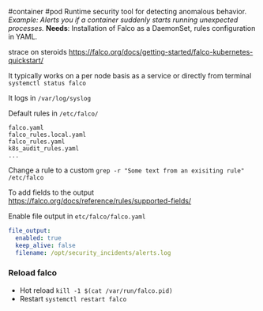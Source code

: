 #container #pod 
Runtime security tool for detecting anomalous behavior.
_Example: Alerts you if a container suddenly starts running unexpected processes._
**Needs**: Installation of Falco as a DaemonSet, rules configuration in YAML.

strace on steroids
https://falco.org/docs/getting-started/falco-kubernetes-quickstart/


It typically works on a per node basis as a service or directly from terminal
`systemctl status falco`

It logs in `/var/log/syslog`

Default rules in `/etc/falco/`
```
falco.yaml
falco_rules.local.yaml
falco_rules.yaml
k8s_audit_rules.yaml
...
```
Change a rule to a custom
`grep -r "Some text from an exisiting rule" /etc/falco`

To add fields to the output
https://falco.org/docs/reference/rules/supported-fields/

Enable file output in `etc/falco/falco.yaml`
```yaml
file_output:
  enabled: true
  keep_alive: false
  filename: /opt/security_incidents/alerts.log
```
### Reload falco

- Hot reload `kill -1 $(cat /var/run/falco.pid)`
- Restart `systemctl restart falco`